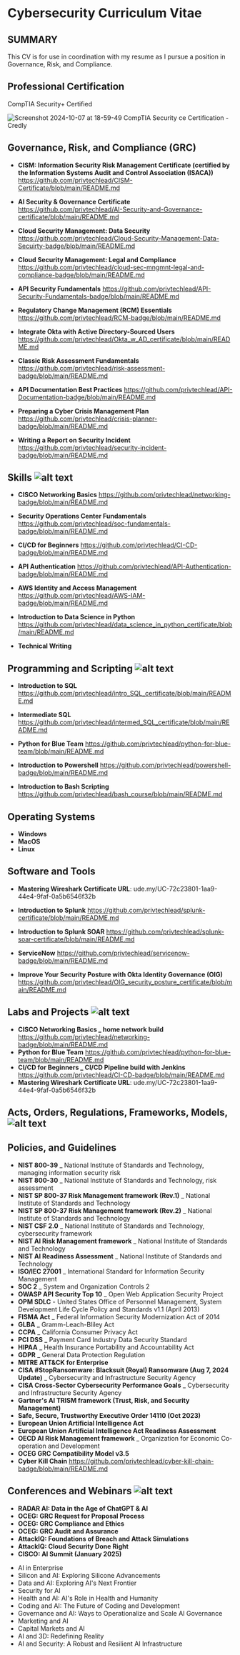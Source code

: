 # Cybersecurity Curriculum Vitae

## SUMMARY
This CV is for use in coordination with my resume as I pursue a position in Governance, Risk, and Compliance.

## Professional Certification  
CompTIA Security+ Certified 





![Screenshot 2024-10-07 at 18-59-49 CompTIA Security ce Certification - Credly](https://github.com/user-attachments/assets/48475d74-1da4-4b79-9a93-004d45c9d33d)

## Governance, Risk, and Compliance (GRC) 
* __CISM: Information Security Risk Management Certificate (certified by the Information Systems Audit and Control Association (ISACA))__
https://github.com/privtechlead/CISM-Certificate/blob/main/README.md

* __AI Security & Governance Certificate__
https://github.com/privtechlead/AI-Security-and-Governance-certificate/blob/main/README.md

* __Cloud Security Management: Data Security__
https://github.com/privtechlead/Cloud-Security-Management-Data-Secuirty-badge/blob/main/README.md

* __Cloud Security Management: Legal and Compliance__
https://github.com/privtechlead/cloud-sec-mngmnt-legal-and-compliance-badge/blob/main/README.md

* __API Security Fundamentals__
https://github.com/privtechlead/API-Security-Fundamentals-badge/blob/main/README.md
    
* __Regulatory Change Management (RCM) Essentials__
https://github.com/privtechlead/RCM-badge/blob/main/README.md

* __Integrate Okta with Active Directory-Sourced Users__
https://github.com/privtechlead/Okta_w_AD_certificate/blob/main/README.md

* __Classic Risk Assessment Fundamentals__
https://github.com/privtechlead/risk-assessment-badge/blob/main/README.md

* __API Documentation Best Practices__
https://github.com/privtechlead/API-Documentation-badge/blob/main/README.md

*  __Preparing a Cyber Crisis Management Plan__
https://github.com/privtechlead/crisis-planner-badge/blob/main/README.md

* __Writing a Report on Security Incident__
https://github.com/privtechlead/security-incident-badge/blob/main/README.md

## Skills  ![alt text](https://external-content.duckduckgo.com/iu/?u=https%3A%2F%2Fi.pinimg.com%2F236x%2F83%2Fb8%2F73%2F83b873e09c787b78d5c68dad5ae64fcf.jpg%3Fnii%3Dt&f=1&nofb=1&ipt=16950416da9ec2962716d8078345c05716ebb74da974e446f442e037e7684c18&ipo=images)  

*  __CISCO Networking Basics__
https://github.com/privtechlead/networking-badge/blob/main/README.md

* __Security Operations Center Fundamentals__
https://github.com/privtechlead/soc-fundamentals-badge/blob/main/README.md

* __CI/CD for Beginners__
https://github.com/privtechlead/CI-CD-badge/blob/main/README.md

* __API Authentication__
https://github.com/privtechlead/API-Authentication-badge/blob/main/README.md

* __AWS Identity and Access Management__
https://github.com/privtechlead/AWS-IAM-badge/blob/main/README.md

* __Introduction to Data Science in Python__
https://github.com/privtechlead/data_science_in_python_certificate/blob/main/README.md

* __Technical Writing__


## Programming and Scripting   ![alt text](https://media.tenor.com/whgQwNlVvNkAAAAj/xero-code.gif)
* __Introduction to SQL__
https://github.com/privtechlead/intro_SQL_certificate/blob/main/README.md

* __Intermediate SQL__
https://github.com/privtechlead/intermed_SQL_certificate/blob/main/README.md

* __Python for Blue Team__
https://github.com/privtechlead/python-for-blue-team/blob/main/README.md

*  __Introduction to Powershell__
https://github.com/privtechlead/powershell-badge/blob/main/README.md

* __Introduction to Bash Scripting__
https://github.com/privtechlead/bash_course/blob/main/README.md


## Operating Systems 

* __Windows__
* __MacOS__
* __Linux__


## Software and Tools  

* __Mastering Wireshark Certificate URL__:  ude.my/UC-72c23801-1aa9-44e4-9faf-0a5b6546f32b

* __Introduction to Splunk__
https://github.com/privtechlead/splunk-certificate/blob/main/README.md

* __Introduction to Splunk SOAR__
https://github.com/privtechlead/splunk-soar-certificate/blob/main/README.md

* __ServiceNow__
https://github.com/privtechlead/servicenow-badge/blob/main/README.md

* __Improve Your Security Posture with Okta Identity Governance (OIG)__
https://github.com/privtechlead/OIG_security_posture_certificate/blob/main/README.md

## Labs and Projects   ![alt text](https://th.bing.com/th/id/OIP.bMMYiJLNMN-zv6DI71VVeAHaEJ?w=295&h=180&c=7&r=0&o=5&pid=1.7)
* __CISCO Networking Basics _ home network build__
https://github.com/privtechlead/networking-badge/blob/main/README.md
* __Python for Blue Team__
https://github.com/privtechlead/python-for-blue-team/blob/main/README.md
* __CI/CD for Beginners _ CI/CD Pipeline build with Jenkins__
https://github.com/privtechlead/CI-CD-badge/blob/main/README.md
* __Mastering Wireshark Certificate URL__:  ude.my/UC-72c23801-1aa9-44e4-9faf-0a5b6546f32b

## Acts, Orders, Regulations, Frameworks, Models, ![alt text](https://th.bing.com/th/id/OIP.BhxMp369PZ-55wULJRMgugHaIC?pid=ImgDet&w=137&h=148.6595744680851&c=7)
## Policies, and Guidelines


* __NIST 800-39__ _ National Institute of Standards and Technology, managing information security risk
* __NIST 800-30__ _ National Institute of Standards and Technology, risk assessment
* __NIST SP 800-37 Risk Management framework (Rev.1)__ _ National Institute of Standards and Technology
* __NIST SP 800-37 Risk Management framework (Rev.2)__ _ National Institute of Standards and Technology
* __NIST CSF 2.0__ _ National Institute of Standards and Technology, cybersecurity framework
* __NIST AI Risk Management framework__ _ National Institute of Standards and Technology
* __NIST AI Readiness Assessment__ _ National Institute of Standards and Technology
* __ISO/IEC 27001__ _ International Standard for Information Security Management
* __SOC 2__ _ System and Organization Controls 2
* __OWASP API Security Top 10__ _ Open Web Application Security Project
* __OPM SDLC__ -  United States Office of Personnel Management, System Development Life Cycle Policy and Standards v1.1 (April 2013)
* __FISMA Act__ _ Federal Information Security Modernization Act of 2014
* __GLBA__ _ Gramm-Leach-Bliley Act
*  __CCPA__ _ California Consumer Privacy Act
* __PCI DSS__ _ Payment Card Industry Data Security Standard
* __HIPAA__ _ Health Insurance Portability and Accountability Act
* __GDPR__ _ General Data Protection Regulation
* __MITRE ATT&CK for Enterprise__
* __CISA #StopRansomware: Blacksuit (Royal) Ransomware (Aug 7, 2024 Update)__ _ Cybersecurity and Infrastructure Security Agency
* __CISA Cross-Sector Cybersecurity Performance Goals__ _ Cybersecurity and Infrastructure Security Agency
* __Gartner's AI TRISM framework (Trust, Risk, and Security Management)__
* __Safe, Secure, Trustworthy Executive Order 14110 (Oct 2023)__
* __European Union Artificial Intelligence Act__
* __European Union Artificial Intelligence Act Readiness Assessment__
* __OECD AI Risk Management framework__ _ Organization for Economic Co-operation and Development
* __OCEG GRC Compatibility Model v3.5__
* __Cyber Kill Chain__
https://github.com/privtechlead/cyber-kill-chain-badge/blob/main/README.md


## Conferences and Webinars ![alt text](https://th.bing.com/th/id/OIP.sWnKdSpaBAUDD1niw60h7AHaDh?w=304&h=166&c=7&r=0&o=5&pid=1.7)
* __RADAR AI: Data in the Age of ChatGPT & AI__
* __OCEG: GRC Request for Proposal Process__
* __OCEG: GRC Compliance and Ethics__
* __OCEG: GRC Audit and Assurance__
* __AttackIQ: Foundations of Breach and Attack Simulations__
* __AttackIQ: Cloud Security Done Right__
* __CISCO: AI Summit (January 2025)__

 - AI in Enterprise
 - Silicon and AI: Exploring Silicone Advancements
 - Data and AI: Exploring AI's Next Frontier
 - Security for AI
 - Health and AI: AI's Role in Health and Humanity
 - Coding and AI: The Future of Coding and Development
 - Governance and AI: Ways to Operationalize and Scale AI Governance
 - Marketing and AI
 - Capital Markets and AI
 - AI and 3D: Redefining Reality
 - AI and Security: A Robust and Resilient AI Infrastructure
  

